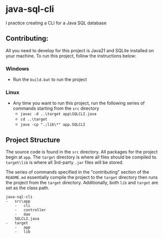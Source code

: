 # java-sql-cli

I practice creating a CLI for a Java SQL database

## Contributing:

All you need to develop for this project is Java21 and SQLite installed on your machine. To run this project, follow the instructions below:

### Windows

- Run the `build.bat` to run the project

### Linux

- Any time you want to run this project, run the following series of commands starting from the `src` directory
  - `javac -d ..\target app\SQLCLI.java`
  - `cd ..\target`
  - `java -cp ".;lib\*" app.SQLCLI`

## Project Structure

The source code is found in the `src` directory. All packages for the project begin at `app`. The `target` directory is where all files should be compiled to. `target\lib` is where all 3rd-party `.jar` files will be stored.

The series of commands specified in the "contributing" section of the `README.md` essentially compile the project to the `target` directory then runs the project from the `target` directory. Additionally, both `lib` and `target` are set as the class path.

```
java-sql-cli
-   src\app
    -   cli
    -   controller
    -   dao
    SQLCLI.java
-   target
    -   app
    -   lib
```

